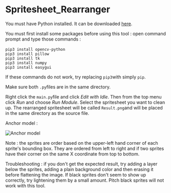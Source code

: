 # Spritesheet_Rearranger

You must have Python installed. It can be downloaded [here](https://www.python.org).

You must first install some packages before using this tool : open command prompt and type those commands :<br />
<br />
```pip3 install opencv-python```<br />
```pip3 install pillow```<br />
```pip3 install tk```<br />
```pip3 install numpy```<br />
```pip3 install easygui```<br />

If these commands do not work, try replacing ```pip3```with simply ```pip```.

Make sure both ```.py```files are in the same directory.

Right click the ```main.py```file and click _Edit with Idle_. Then from the top menu click _Run_ and choose _Run Module_. Select the spritesheet you want to clean up. The rearranged spritesheet will be called ```Result.png```and will be placed in the same directory as the source file.

Anchor model :

![Anchor model](https://github.com/Syrus212/Spritesheet_Rearranger/blob/main/Anchor%20model.png)

Note : the sprites are order based on the upper-left hand corner of each sprite's bounding box. They are ordered from left to right and if two sprites have their corner on the same X coordinate from top to bottom.

Troubleshooting : if you don't get the expected result, try adding a layer below the sprites, adding a plain background color and then erasing it before flattening the image. If black sprites don't seem to show up correctly, try lightening them by a small amount. Pitch black sprites will not work with this tool.
